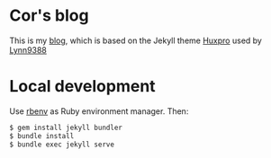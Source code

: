 # Cor's blog

This is my [blog](https://jczuurmond.github.io/), which is based on the Jekyll
theme [Huxpro](https://github.com/lynn9388/huxpro) used by
[Lynn9388](https://github.com/lynn9388/lynn9388.github.io)

# Local development

Use [rbenv](https://github.com/rbenv/rbenv) as Ruby environment manager. Then:

``` sh
$ gem install jekyll bundler
$ bundle install
$ bundle exec jekyll serve
```
